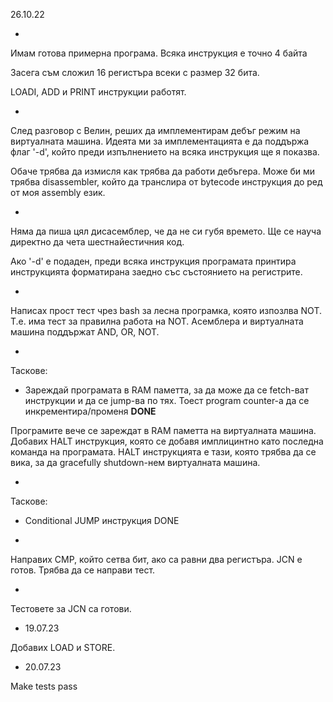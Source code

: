 26.10.22

- 
Имам готова примерна програма.
Всяка инструкция е точно 4 байта

Засега съм сложил 16 регистъра всеки с размер 32 бита.

LOADI, ADD и PRINT инструкции работят.

-
След разговор с Велин, реших да имплементирам дебъг режим
на виртуалната машина.
Идеята ми за имплементацията е да поддържа флаг '-d', който
преди изпълнението на всяка инструкция ще я показва.

Обаче трябва да измисля как трябва да работи дебъгера.
Може би ми трябва disassembler, който да транслира от bytecode инструкция
до ред от моя assembly език.

-

Няма да пиша цял дисасемблер, че да не си губя времето. Ще се науча директно
да чета шестнайестичния код.

Ако '-d' е подаден, преди всяка инструкция програмата принтира инструкцията форматирана
заедно със състоянието на регистрите.

-

Написах прост тест чрез bash за лесна програмка, която изпозлва NOT. T.e. има тест за правилна
работа на NOT.
Асемблера и виртуалната машина поддържат AND, OR, NOT.

- 

Таскове:
* Зареждай програмата в RAM паметта, за да може да се fetch-ват инструкции и да се jump-ва по тях.
Тоест program counter-а да се инкрементира/променя  **DONE**

Програмите вече се зареждат в RAM паметта на виртуалната машина. Добавих HALT инструкция, която
се добавя имплицинтно като последна команда на програмата. HALT инструкцията е тази, която
трябва да се вика, за да gracefully shutdown-нем виртуалната машина.

-

Таскове:
* Conditional JUMP инструкция DONE

-

Направих CMP, който сетва бит, ако са равни два регистъра.
JCN е готов. Трябва да се направи тест.

- 

Тестовете за JCN са готови.

- 19.07.23

Добавих LOAD и STORE.


- 20.07.23

Make tests pass

